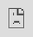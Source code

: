 ```yaml
---
layout: page
title: "Submit Project"
permalink: /submit-project/
full-width: False
comments: False
---
```


### English

<div class="embed-container">
  <iframe
    src="https://app.youform.com/forms/etg01si1"
    style="position:absolute;top:0;left:0;width:100%;height:100%;border:none;"
    frameborder="0"
    loading="lazy"
  ></iframe>
</div>

This form is designed to collect your **project ideas** through targeted questions. Based on your answers, an **AI agent**—configured with dedicated prompts and various tools—will generate an **indicative commercial proposal** and email it to you. The AI provides an initial, intelligent analysis that reflects current market trends and aligns with our internal **KDS** process.

> **Important:** This tool serves only to outline the main elements of your project. We will then review your request in detail and discuss every point with you during a first meeting.

---

### Français

<div class="embed-container">
  <iframe
    src="https://app.youform.com/forms/hiznnsev"
    style="position:absolute;top:0;left:0;width:100%;height:100%;border:none;"
    frameborder="0"
    loading="lazy"
  ></iframe>
</div>

Ce formulaire a pour objectif de recueillir vos **idées de projet** au moyen de questions ciblées. Sur la base de vos réponses, un **agent IA**—paramétré avec des prompts dédiés et différents outils—génère une **proposition commerciale indicative** qui vous est envoyée par e-mail. L’IA fournit ainsi une première analyse intelligente, cohérente avec l’évolution du marché et alignée sur notre processus interne **KDS**.

> **Important :** cet outil sert uniquement à cadrer les grandes lignes de votre projet. Nous étudions ensuite votre demande de façon personnalisée et examinons chaque point avec vous lors d’un premier rendez-vous.

